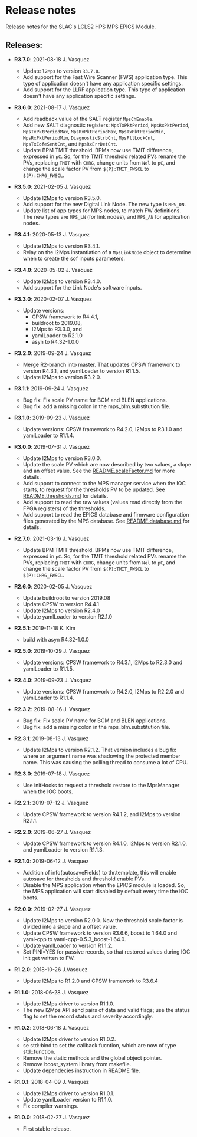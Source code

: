 # Release notes

Release notes for the SLAC's LCLS2 HPS MPS EPICS Module.

## Releases:
* __R3.7.0__: 2021-08-18 J. Vasquez
  * Update `l2Mps` to version `R3.7.0`.
  * Add support for the Fast Wire Scanner (FWS) application type. This type of application
    doesn't have any application specific settings.
  * Add support for the LLRF application type. This type of application doesn't have any
    application specific settings.

* __R3.6.0__: 2021-08-17 J. Vasquez
  * Add readback value of the SALT register `MpsChEnable`.
  * Add new SALT diagnostic registers: `MpsTxPktPeriod`, `MpsRxPktPeriod`, `MpsTxPktPeriodMax`,
    `MpsRxPktPeriodMax`, `MpsTxPktPeriodMin`, `MpsRxPktPeriodMin`, `DiagnosticStrbCnt`,
    `MpsPllLockCnt`, `MpsTxEofeSentCnt`, and `MpsRxErrDetCnt`.
  * Update BPM TMIT threshold. BPMs now use TMIT difference, expressed in `pC`. So, for the TMIT
    threshold related PVs rename the PVs, replacing `TMIT` with `CHRG`, change units from `Nel`
    to `pC`, and change the scale factor PV from `$(P):TMIT_FWSCL` to `$(P):CHRG_FWSCL`.

* __R3.5.0__: 2021-02-05 J. Vasquez
  * Update l2Mps to version R3.5.0.
  * Add support for the new Digital Link Node. The new type is `MPS_DN`.
  * Update list of app types for MPS nodes, to match FW definitions.
    The new types are `MPS_LN` (for link nodes), and `MPS_AN` for application nodes.

* __R3.4.1__: 2020-05-13 J. Vasquez
  * Update l2Mps to version R3.4.1.
  * Relay on the l2Mps instantiation of a `MpsLinkNode` object to
    determine when to create the sof inputs parameters.

* __R3.4.0__: 2020-05-02 J. Vasquez
  * Update l2Mps to version R3.4.0.
  * Add support for the Link Node's software inputs.

* __R3.3.0__: 2020-02-07 J. Vasquez
  * Update versions:
    * CPSW framework to R4.4.1,
    * buildroot to 2019.08,
    * l2Mps to R3.3.0, and
    * yamlLoader to R2.1.0
    * asyn to R4.32-1.0.0

* __R3.2.0__: 2019-09-24 J. Vasquez
  * Merge R2-branch into master. That updates CPSW framework to version
    R4.3.1, and yamlLoader to version R1.1.5.
  * Update l2Mps to version R3.2.0.

* __R3.1.1__: 2019-09-24 J. Vasquez
  * Bug fix: Fix scale PV name for BCM and BLEN applications.
  * Bug fix: add a missing colon in the mps_blm.substitution file.

* __R3.1.0__: 2019-09-23 J. Vasquez
  * Update versions: CPSW framework to R4.2.0, l2Mps to R3.1.0 and
    yamlLoader to R1.1.4.

* __R3.0.0__: 2019-07-31 J. Vasquez
  * Update l2Mps to version R3.0.0.
  * Update the scale PV which are now described by two values,
    a slope and an offset value. See the [README.scaleFactor.md](README.scaleFactor.md)
    for more details.
  * Add support to connect to the MPS manager service when the
    IOC starts, to request for the thresholds PV to be updated.
    See [README.thresholds.md](README.thresholds.md) for details.
  * Add support to read the raw values (values read directly from
    the FPGA registers) of the thresholds.
  * Add support to read the EPICS database and firmware configuration
    files generated by the MPS database. See [README.database.md](README.database.md)
    for details.

* __R2.7.0__: 2021-03-16 J. Vasquez
  * Update BPM TMIT threshold. BPMs now use TMIT difference, expressed in `pC`. So, for the TMIT
    threshold related PVs rename the PVs, replacing `TMIT` with `CHRG`, change units from `Nel`
    to `pC`, and change the scale factor PV from `$(P):TMIT_FWSCL` to `$(P):CHRG_FWSCL`.

* __R2.6.0__: 2020-02-05 J. Vasquez
  * Update buildroot to version 2019.08
  * Update CPSW to version R4.4.1
  * Update l2Mps to version R2.4.0
  * Update yamlLoader to version R2.1.0

* __R2.5.1__: 2019-11-18 K. Kim
  * build with asyn R4.32-1.0.0

* __R2.5.0__: 2019-10-29 J. Vasquez
  * Update versions: CPSW framework to R4.3.1, l2Mps to R2.3.0 and
    yamlLoader to R1.1.5.

* __R2.4.0__: 2019-09-23 J. Vasquez
  * Update versions: CPSW framework to R4.2.0, l2Mps to R2.2.0 and
    yamlLoader to R1.1.4.

* __R2.3.2__: 2019-08-16 J. Vasquez
  * Bug fix: Fix scale PV name for BCM and BLEN applications.
  * Bug fix: add a missing colon in the mps_blm.substitution file.

* __R2.3.1__: 2019-08-13 J. Vasquez
  * Update l2Mps to version R2.1.2. That version includes a bug fix
    where an argument name was shadowing the protected member name.
    This was causing the polling thread to consume a lot of CPU.

* __R2.3.0__: 2019-07-18 J. Vasquez
  * Use initHooks to request a threshold restore to the MpsManager
    when the IOC boots.

* __R2.2.1__: 2019-07-12 J. Vasquez
  * Update CPSW framework to version R4.1.2, and l2Mps to version
    R2.1.1.

* __R2.2.0__: 2019-06-27 J. Vasquez
  * Update CPSW framework to version R4.1.0, l2Mps to version
    R2.1.0, and yamlLoader to version R1.1.3.

* __R2.1.0__: 2019-06-12 J. Vasquez
  * Addition of info(autosaveFields) to thr.template, this will
    enable autosave for thresholds and threshold enable PVs.
  * Disable the MPS application when the EPICS module is loaded.
    So, the MPS application will start disabled by default every
    time the IOC boots.

* __R2.0.0__: 2019-02-27 J. Vasquez
  * Update l2Mps to version R2.0.0. Now the threshold scale factor
    is divided into a slope and a offset value.
  * Update CPSW framework to version R3.6.6, boost to 1.64.0 and
    yaml-cpp to yaml-cpp-0.5.3_boost-1.64.0.
  * Update yamlLoader to version R1.1.2.
  * Set PINI=YES for passive records, so that restored values during
    IOC init get written to FW.

* __R1.2.0__: 2018-10-26 J.Vasquez
  * Update l2Mps to R1.2.0 and CPSW framework to R3.6.4

* __R1.1.0__: 2018-06-28 J. Vasquez
  * Update l2Mps driver to version R1.1.0.
  * The new l2Mps API send pairs of data and valid flags; use
    the status flag to set the record status and severity
    accordingly.

* __R1.0.2__: 2018-06-18 J. Vasquez
  * Update l2Mps driver to version R1.0.2.
  * se std::bind to set the callback fucntion, which are now of
    type std::function.
  * Remove the static methods and the global object pointer.
  * Remove boost_system library from makefile.
  * Update dependecies instruction in README file.

* __R1.0.1__: 2018-04-09 J. Vasquez
  * Update l2Mps driver to version R1.0.1.
  * Update yamlLoader version to R1.1.0.
  * Fix compiler warnings.

* __R1.0.0__: 2018-02-27 J. Vasquez
  * First stable release.
